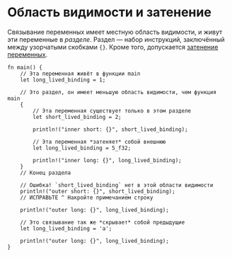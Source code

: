 # Область видимости и затенение

Связывание переменных имеет местную область видимости, и живут эти переменные в *разделе*.
Раздел — набор инструкций, заключённый между узорчатыми скобками `{}`.
Кроме того, допускается [затенение переменных](https://en.wikipedia.org/wiki/Variable_shadowing).

```rust,editable,ignore,mdbook-runnable
fn main() {
    // Эта переменная живёт в функции main
    let long_lived_binding = 1;

    // Это раздел, он имеет меньшую область видимости, чем функция main
    {
        // Эта переменная существует только в этом разделе
        let short_lived_binding = 2;

        println!("inner short: {}", short_lived_binding);

        // Эта переменная *затеняет* собой внешнюю
        let long_lived_binding = 5_f32;

        println!("inner long: {}", long_lived_binding);
    }
    // Конец раздела

    // Ошибка! `short_lived_binding` нет в этой области видимости
    println!("outer short: {}", short_lived_binding);
    // ИСПРАВЬТЕ ^ Накройте примечанием строку

    println!("outer long: {}", long_lived_binding);

    // Это связывание так же *скрывает* собой предыдущие
    let long_lived_binding = 'a';

    println!("outer long: {}", long_lived_binding);
}
```
